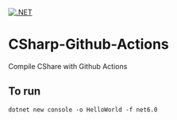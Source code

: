 [![.NET](https://github.com/nogibjj/CSharp-Github-Actions/actions/workflows/dotnet.yml/badge.svg)](https://github.com/nogibjj/CSharp-Github-Actions/actions/workflows/dotnet.yml)

# CSharp-Github-Actions
Compile CShare with Github Actions

## To run

`dotnet new console -o HelloWorld -f net6.0`
